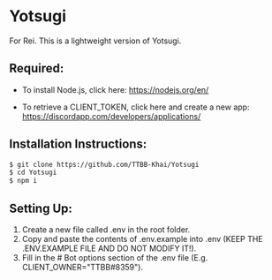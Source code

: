 # Yotsugi
For Rei.
This is a lightweight version of Yotsugi.

## Required:
* To install Node.js, click here:
  https://nodejs.org/en/

* To retrieve a CLIENT_TOKEN, click here and create a new app: 
  https://discordapp.com/developers/applications/

## Installation Instructions:
```bash
$ git clone https://github.com/TTBB-Khai/Yotsugi
$ cd Yotsugi
$ npm i
```

## Setting Up:
1. Create a new file called .env in the root folder.
2. Copy and paste the contents of .env.example into .env (KEEP THE .ENV.EXAMPLE FILE AND DO NOT MODIFY IT!).
3. Fill in the # Bot options section of the .env file (E.g. CLIENT_OWNER="TTBB#8359").
